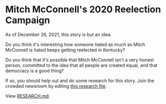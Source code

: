 # Mitch McConnell's 2020 Reelection Campaign
As of December 26, 2021, this story is but an idea.

Do you think it's interesting how someone hated as much as Mitch McConnell is hated keeps getting reelected in Kentucky? 

Do you think that it's possible that Mitch McConnell isn't a very honest person, committed to the idea that all people are created equal, and that democracy is a good thing?

If so, you should help out and do some research for this story. Join the crowded newsroom by editing [this research file](RESEARCH.md).

View [RESEARCH.md](RESEARCH.md).
